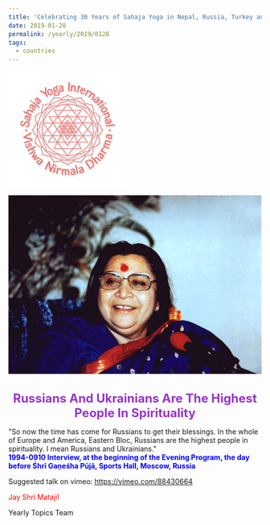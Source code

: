 ```yaml
---
title: 'Celebrating 30 Years of Sahaja Yoga in Nepal, Russia, Turkey and Ukraine, Post 2'
date: 2019-01-28
permalink: /yearly/2019/0128
tags:
  - countries
---
```


![PICTURE 9](/images/image9.png)

<div style="text-align: center"><img src="/images/image23.png" /></div>

<br>
<p style="color:DarkOrchid; text-align:center">
<font size="+2"><b>Russians And Ukrainians Are The Highest People In Spirituality</b><br></font>
</p>

<p>
"So now the time has come for Russians to get their blessings. In the whole of Europe and America, Eastern Bloc, Russians are the highest people in spirituality. I mean Russians and Ukrainians."<br>
<font color="blue"><b>1994-0910 Interview, at the beginning of the Evening Program, the day before Śhrī Gaṇeśha Pūjā, Sports Hall, Moscow, Russia</b></font><br>
</p>

Suggested talk on vimeo: <a href="https://vimeo.com/88430664"> https://vimeo.com/88430664</a>

<p style="color:red;">Jay Shri Mataji!<br></p>

Yearly Topics Team